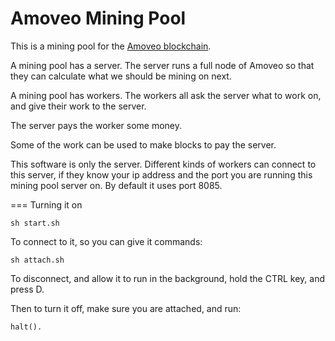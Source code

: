 Amoveo Mining Pool
===========

This is a mining pool for the [Amoveo blockchain](https://github.com/zack-bitcoin/amoveo).

A mining pool has a server. The server runs a full node of Amoveo so that they can calculate what we should be mining on next.

A mining pool has workers. The workers all ask the server what to work on, and give their work to the server.

The server pays the worker some money.

Some of the work can be used to make blocks to pay the server.

This software is only the server. Different kinds of workers can connect to this server, if they know your ip address and the port you are running this mining pool server on. By default it uses port 8085.


=== Turning it on

```
sh start.sh
```

To connect to it, so you can give it commands:
```
sh attach.sh
```

To disconnect, and allow it to run in the background, hold the CTRL key, and press D.

Then to turn it off, make sure you are attached, and run:

```
halt().
```
